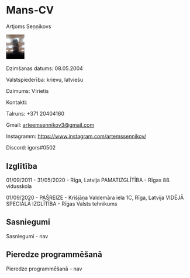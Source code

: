 # Mans-CV

Artjoms Seņņikovs

<img src="https://github.com/artage4854/Mans-CV/blob/main/20200924_093903.jpg?raw=true" width="10%" height="10%">

Dzimšanas datums: 08.05.2004

Valstspiederība: krievu, latviešu

Dzimums: Vīrietis

Kontakti: 

Talruns: +371 20404160

Gmail: arteemsennikov3@gmail.com

Instagramm: https://www.instagram.com/artemssennikov/ 

Discord: igors#0502

## Izglītība

01/09/2011 - 31/05/2020 - Rīga, Latvija
PAMATIZGLĪTĪBA - Rīgas 88. vidusskola

01/09/2020 - PAŠREIZE - Krišjāņa Valdemāra iela 1C, Rīga, Latvija
VIDĒJĀ SPECIĀLĀ IZGLĪTĪBA - Rīgas Valsts tehnikums

## Sasniegumi

Sasniegumi - nav

## Pieredze programmēšanā

Pieredze programmēšanā - nav
